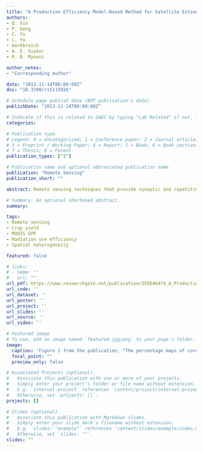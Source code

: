 ```yaml
---
title: "A Production Efficiency Model-Based Method for Satellite Estimates of Corn and Soybean Yields in the Midwestern US"
authors:
- Q. Xin
- P. Gong
- C. Yu
- L. Yu
- markbroich
- A. E. Suyker
- R. B. Myneni

author_notes:
- "Corresponding Author"

date: "2013-11-14T00:00:00Z"
doi: "10.3390/rs5115926"

# Schedule page publish date (NOT publication's date).
publishDate: "2013-11-14T00:00:00Z"

# Indicate if this is related to GAEC by typing "Lab Related" if not, leave blank
categories:

# Publication type.
# Legend: 0 = Uncategorized; 1 = Conference paper; 2 = Journal article;
# 3 = Preprint / Working Paper; 4 = Report; 5 = Book; 6 = Book section;
# 7 = Thesis; 8 = Patent
publication_types: ["2"]

# Publication name and optional abbreviated publication name.
publication: "Remote Sensing"
publication_short: ""

abstract: Remote sensing techniques that provide synoptic and repetitive observations over large geographic areas have become increasingly important in studying the role of agriculture in global carbon cycles. However, it is still challenging to model crop yields based on remotely sensed data due to the variation in radiation use efficiency (RUE) across crop types and the effects of spatial heterogeneity. In this paper, we propose a production efficiency model-based method to estimate corn and soybean yields with MODerate Resolution Imaging Spectroradiometer (MODIS) data by explicitly handling the following two issues; (1) field-measured RUE values for corn and soybean are applied to relatively pure pixels instead of the biome-wide RUE value prescribed in the MODIS vegetation productivity product (MOD17); and (2) contributions to productivity from vegetation other than crops in mixed pixels are deducted at the level of MODIS resolution. Our estimated yields statistically correlate with the national survey data for rainfed counties in the Midwestern US with low errors for both corn (R2 = 0.77; RMSE = 0.89 MT/ha) and soybeans (R2 = 0.66; RMSE = 0.38 MT/ha). Because the proposed algorithm does not require any retrospective analysis that constructs empirical relationships between the reported yields and remotely sensed data, it could monitor crop yields over large areas.

# Summary. An optional shortened abstract.
summary: 

tags:
- Remote sensing
- Crop yield
- MODIS GPP
- Radiation use efficiency
- Spatial heterogeneity

featured: false

# links:
# - name: ""
#   url: ""
url_pdf: https://www.researchgate.net/publication/258846474_A_Production_Efficiency_Model-Based_Method_for_Satellite_Estimates_of_Corn_and_Soybean_Yields_in_the_Midwestern_US
url_code: ''
url_dataset: ''
url_poster: ''
url_project: ''
url_slides: ''
url_source: ''
url_video: ''

# Featured image
# To use, add an image named `featured.jpg/png` to your page's folder. 
image:
  caption: 'Figure 2 from the publication, "The percentage maps of corn and soybean in 2011 from the NASS CDL program. ( A ) 2011 Corn map from NASS CDL; ( B ) 2011 Soybean map from NASS CDL." '
  focal_point: ""
  preview_only: false

# Associated Projects (optional).
#   Associate this publication with one or more of your projects.
#   Simply enter your project's folder or file name without extension.
#   E.g. `internal-project` references `content/project/internal-project/index.md`.
#   Otherwise, set `projects: []`.
projects: []

# Slides (optional).
#   Associate this publication with Markdown slides.
#   Simply enter your slide deck's filename without extension.
#   E.g. `slides: "example"` references `content/slides/example/index.md`.
#   Otherwise, set `slides: ""`.
slides: ""
---
```




